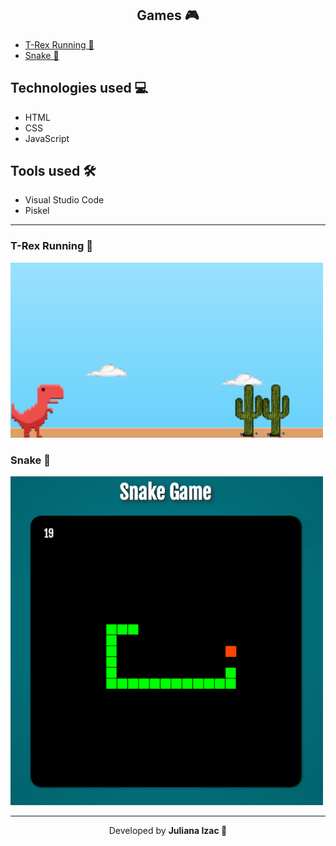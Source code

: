 <h2 align="center">Games 🎮</h2>

- [T-Rex Running 🦖](https://github.com/julianaizac/games/tree/main/t-rex-running)
- [Snake 🐍](https://github.com/julianaizac/games/tree/main/snake)

## Technologies used 💻

* HTML
* CSS
* JavaScript

## Tools used 🛠
* Visual Studio Code
* Piskel

---

<h3>T-Rex Running 🦖</h3>

<img src=".github/trex.png" alt="T-Rex Running" width="500px">

<h3>Snake 🐍</h3>

<img src=".github/snake.png" alt="Snake" width="500px">

---

<p align= center>Developed by <strong>Juliana Izac 🌼</strong></p>
